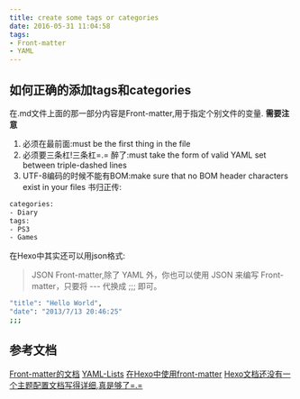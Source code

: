 ```yaml
---
title: create some tags or categories
date: 2016-05-31 11:04:58
tags:
- Front-matter
- YAML
---
```

## 如何正确的添加tags和categories
在.md文件上面的那一部分内容是Front-matter,用于指定个别文件的变量.
**需要注意**
1. 必须在最前面:must be the first thing in the file
2. 必须要三条杠!三条杠=.=  醉了:must take the form of valid YAML set between triple-dashed lines
3. UTF-8编码的时候不能有BOM:make sure that no BOM header characters exist in your files 
书归正传:
```bash
categories:
- Diary
tags:
- PS3
- Games
```
在Hexo中其实还可以用json格式:
>JSON Front-matter,除了 YAML 外，你也可以使用 JSON 来编写 Front-matter，只要将 --- 代换成 ;;; 即可。
```bash
"title": "Hello World",
"date": "2013/7/13 20:46:25"
;;;
```

## 参考文档
[Front-matter的文档](http://jekyllrb.com/docs/frontmatter/)
[YAML-Lists](https://en.wikipedia.org/wiki/YAML#Lists)
[在Hexo中使用front-matter](https://hexo.io/zh-cn/docs/front-matter.html#分类和标签)
[Hexo文档还没有一个主题配置文档写得详细,真是够了=.=](http://theme-next.iissnan.com/theme-settings.html#duoshuo-ua)